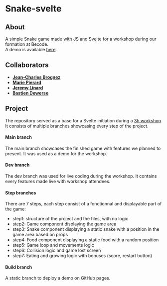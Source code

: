 # Snake-svelte

## About

A simple Snake game made with JS and Svelte for a workshop during our formation at Becode.  
A demo is available [here](https://dewerseb.github.io/snake-svelte/).

## Collaborators

-   [**Jean-Charles Brognez**](https://github.com/jcbrognez)
-   [**Marie Pierard**](https://github.com/Marie-Pierard)
-   [**Jeremy Linard**](https://github.com/LinardJeremy)
-   [**Bastien Dewerse**](https://github.com/DewerseB)

## Project

The repository served as a base for a Svelte initiation during a [3h workshop](https://www.linkedin.com/feed/update/urn:li:activity:6734396734895620096/).  
It consists of multiple branches showcasing every step of the project.


#### Main branch

The main branch showcases the finished game with features we planned to present.
It was used as a demo for the workshop.

#### Dev branch

The dev branch was used for live coding during the workshop.
It contains every features made live with workshop attendees.

#### Step branches

There are 7 steps, each step consist of a fonctionnal and displayable part of the game:
- step1: structure of the project and the files, with no logic
- step2: Game component displaying the game area
- step3: Snake component displaying a static snake with a position in the game area based on props
- step4: Food component displaying a static food with a random position
- step5: Game loop and movements logic
- step6: Collision logic and game lost screen
- step7: Eating and growing logic with bonuses (score, restart button)

#### Build branch

A static branch to deploy a demo on GitHub pages.

